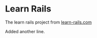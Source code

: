 # Learn Rails

The learn rails project from [learn-rails.com](http://learn-rails.com/)

Added another line.